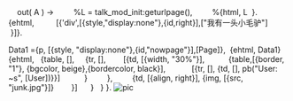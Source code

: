 <erl>
    out( A ) ->
        %L = talk_mod_init:geturlpage(),
        %{html, L  }.
        {ehtml,
         [{'div',[{style,"display:none"},{id,right}],["我有一头小毛驴"]
         }]}.
</erl>

Data1 ={p, [{style, "display:none"},{id,"nowpage"}],[Page]},
 {ehtml, Data1}
{ehtml,
  {table, [],
    {tr, [],
       [{td, [{width, "30%"}],
          {table,[{border, "1"}, {bgcolor, beige},{bordercolor, black}],
           [{tr, [], {td, [], pb("User: ~s", [User])}}]
          }
        },
        {td, [{align, right}], {img, [{src, "junk.jpg"}]}
       }]
     }
  }
}.
![pic](/images/screenshot_1527428652492.png)

